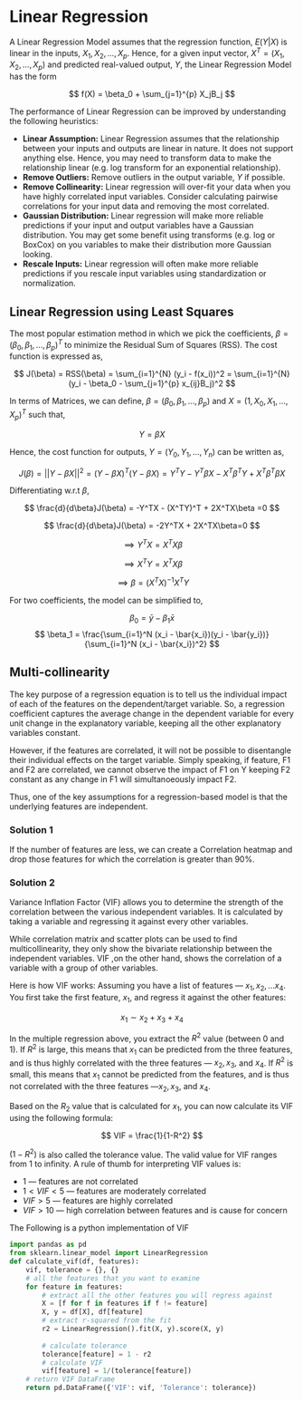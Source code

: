 # Linear Regression
A Linear Regression Model assumes that the regression function, $E(Y|X)$ is linear in the inputs, $X_1, X_2, ..., X_p$. Hence, for a given input vector, $X^T = (X_1, X_2,..., X_p)$ and predicted real-valued output, $Y$, the Linear Regression Model has the form

$$
f(X) = \beta_0 + \sum_{j=1}^{p} X_jB_j
$$

The performance of Linear Regression can be improved by understanding the following heuristics:

* **Linear Assumption:** Linear Regression assumes that the relationship between your inputs and outputs are linear in nature. It does not support anything else. Hence, you may need to transform data to make the relationship linear (e.g. log transform for an exponential relationship).
* **Remove Outliers:** Remove outliers in the output variable, $Y$ if possible. 
* **Remove Collinearity:** Linear regression will over-fit your data when you have highly correlated input variables. Consider calculating pairwise correlations for your input data and removing the most correlated.
* **Gaussian Distribution:** Linear regression will make more reliable predictions if your input and output variables have a Gaussian distribution. You may get some benefit using transforms (e.g. log or BoxCox) on you variables to make their distribution more Gaussian looking.
* **Rescale Inputs:** Linear regression will often make more reliable predictions if you rescale input variables using standardization or normalization.

## Linear Regression using Least Squares
The most popular estimation method in which we pick the coefficients, $\beta = (\beta_0, \beta_1,\dots,\beta_p)^T$ to minimize the Residual Sum of Squares (RSS). The cost function is expressed as,

$$
J(\beta) = RSS(\beta) = \sum_{i=1}^{N} (y_i - f(x_i))^2 = \sum_{i=1}^{N} (y_i - \beta_0 - \sum_{j=1}^{p} x_{ij}B_j)^2
$$

In terms of Matrices, we can define, $\beta = (\beta_0, \beta_1,\dots,\beta_p)$ and $X = (1, X_0, X_1,\dots,X_p)^T$ such that,

$$
Y = \beta X
$$

Hence, the cost function for outputs, $Y = (Y_0, Y_1, \dots, Y_n)$ can be written as,

$$
J(\beta) = ||Y - \beta X||^2 = (Y - \beta X)^T(Y - \beta X)=Y^TY-Y^T\beta X - X^T\beta^TY+ X^T\beta^T\beta X
$$

Differentiating w.r.t $\beta$, 

$$
\frac{d}{d\beta}J(\beta) = -Y^TX - (X^TY)^T + 2X^TX\beta =0
$$

$$
\frac{d}{d\beta}J(\beta) = -2Y^TX + 2X^TX\beta=0
$$


$$
\implies Y^TX = X^TX\beta 
$$

$$
\implies X^TY = X^TX\beta 
$$

$$
\implies \beta = (X^TX)^{-1}X^TY
$$

For two coefficients, the model can be simplified to,

$$
\beta_0 = \bar{y} -\beta_1\bar{x}
$$
$$
\beta_1 = \frac{\sum_{i=1}^N (x_i - \bar{x_i})(y_i - \bar{y_i})}{\sum_{i=1}^N (x_i - \bar{x_i})^2}
$$

## Multi-collinearity
The key purpose of a regression equation is to tell us the individual impact of each of the features on the dependent/target variable. So, a regression coefficient captures the average change in the dependent variable for every unit change in the explanatory variable, keeping all the other explanatory variables constant. 

However, if the features are correlated, it will not be possible to disentangle their individual effects on the target variable. Simply speaking, if feature, F1 and F2 are correlated, we cannot observe the impact of F1 on Y keeping F2 constant as any change in F1 will simultanoeously impact F2.

Thus, one of the key assumptions for a regression-based model is that the underlying features are independent.

### Solution 1
If the number of features are less, we can create a Correlation heatmap and drop those features for which the correlation is greater than 90%. 

### Solution 2
Variance Inflation Factor (VIF) allows you to determine the strength of the correlation between the various independent variables. It is calculated by taking a variable and regressing it against every other variables.

While correlation matrix and scatter plots can be used to find multicollinearity, they only show the bivariate relationship between the independent variables. VIF ,on the other hand, shows the correlation of a variable with a group of other variables.

Here is how VIF works:
Assuming you have a list of features — $x_1, x_2, \dots x_4$.
You first take the first feature, $x_1$, and regress it against the other features:

$$
x_1 \sim x_2 + x_3 + x_4 
$$

In the multiple regression above, you extract the $R^2$ value (between 0 and 1). If $R^2$ is large, this means that $x_1$ can be predicted from the three features, and is thus highly correlated with the three features — $x_2, x_3,$ and $x_4$. If $R^2$ is small, this means that $x_1$ cannot be predicted from the features, and is thus not correlated with the three features —$x_2, x_3,$ and $x_4$.

Based on the $R_2$ value that is calculated for $x_1$, you can now calculate its VIF using the following formula:

$$
VIF = \frac{1}{1-R^2}
$$

$(1-R^2)$ is also called the tolerance value. The valid value for VIF ranges from 1 to infinity. A rule of thumb for interpreting VIF values is:

* 1 — features are not correlated
* $1<VIF<5$ — features are moderately correlated
* $VIF>5$ — features are highly correlated
* $VIF>10$ — high correlation between features and is cause for concern 

The Following is a python implementation of VIF


```python
import pandas as pd
from sklearn.linear_model import LinearRegression
def calculate_vif(df, features):    
    vif, tolerance = {}, {}
    # all the features that you want to examine
    for feature in features:
        # extract all the other features you will regress against
        X = [f for f in features if f != feature]        
        X, y = df[X], df[feature]
        # extract r-squared from the fit
        r2 = LinearRegression().fit(X, y).score(X, y)                
        
        # calculate tolerance
        tolerance[feature] = 1 - r2
        # calculate VIF
        vif[feature] = 1/(tolerance[feature])
    # return VIF DataFrame
    return pd.DataFrame({'VIF': vif, 'Tolerance': tolerance})
```

